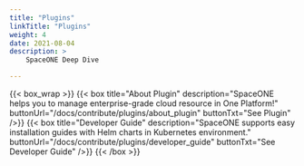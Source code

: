 ```yaml
---
title: "Plugins"
linkTitle: "Plugins"
weight: 4
date: 2021-08-04
description: >
    SpaceONE Deep Dive

---
```


{{< box_wrap >}}
{{< box title="About Plugin" description="SpaceONE helps you to manage enterprise-grade cloud resource in One Platform!" buttonUrl="/docs/contribute/plugins/about_plugin" buttonTxt="See Plugin" />}}
{{< box title="Developer Guide" description="SpaceONE supports easy installation guides with Helm charts in Kubernetes environment." buttonUrl="/docs/contribute/plugins/developer_guide" buttonTxt="See Developer Guide" />}}
{{< /box >}}

